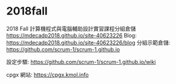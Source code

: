 # 2018fall
2018 Fall 計算機程式與電腦輔助設計實習課程分組倉儲
https://mdecadp2018.github.io/site-40623226
Blog: https://mdecadp2018.github.io/site-40623226/blog
分組示範倉儲: https://github.com/scrum-1/scrum-1.github.io

設定步驟: https://github.com/scrum-1/scrum-1.github.io/wiki

cpgx 網站: https://cpgx.kmol.info
